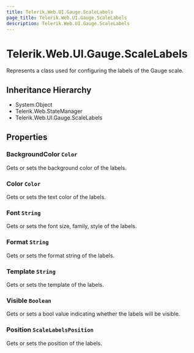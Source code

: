 ```yaml
---
title: Telerik.Web.UI.Gauge.ScaleLabels
page_title: Telerik.Web.UI.Gauge.ScaleLabels
description: Telerik.Web.UI.Gauge.ScaleLabels
---
```


# Telerik.Web.UI.Gauge.ScaleLabels

Represents a class used for configuring the labels of the Gauge scale.

## Inheritance Hierarchy

* System.Object
* Telerik.Web.StateManager
* Telerik.Web.UI.Gauge.ScaleLabels

## Properties

###  BackgroundColor `Color`

Gets or sets the background color of the labels.

###  Color `Color`

Gets or sets the text color of the labels.

###  Font `String`

Gets or sets the font size, family, style of the labels.

###  Format `String`

Gets or sets the format string of the labels.

###  Template `String`

Gets or sets the template of the labels.

###  Visible `Boolean`

Gets or sets a bool value indicating whether the labels will be visible.

###  Position `ScaleLabelsPosition`

Gets or sets the position of the labels.


